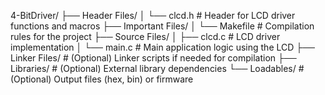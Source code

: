 4-BitDriver/
├── Header Files/
│   └── clcd.h              # Header for LCD driver functions and macros
├── Important Files/
│   └── Makefile            # Compilation rules for the project
├── Source Files/
│   ├── clcd.c              # LCD driver implementation
│   └── main.c              # Main application logic using the LCD
├── Linker Files/           # (Optional) Linker scripts if needed for compilation
├── Libraries/              # (Optional) External library dependencies
└── Loadables/              # (Optional) Output files (hex, bin) or firmware
